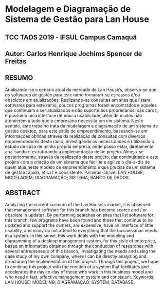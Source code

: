 # Modelagem e Diagramação de Sistema de Gestão para Lan House
## TCC TADS 2019 - IFSUL Campus Camaquã
## Autor: Carlos Henrique Jochims Spencer de Freitas

## RESUMO
Analisando-se o cenário atual do mercado de Lan House’s, observa-se que os softwares de gestão para este ramo tornaram-se escassos e/ou obsoletos em atualizações. Realizando-se  consultas em sites que listam softwares para este ramo, poucos programas foram encontrados e aqueles que continuam a ser atualizados e dão suporte aos proprietários, são caros, e possuem uma interface de pouca usabilidade, além de muitos não atenderem a tudo que o empresário necessita em um sistema. Neste sentido, este trabalho trata da modelagem e diagramação de um sistema de gestão desktop, para este estilo de empreendimento, baseando-se em informações obtidas através da realização de consultas com diversos empreendedores deste ramo, investigando as necessidades e utilizando o estudo de caso de minha própria empresa, onde posso estar, diretamente, analisando e estruturando a implementação deste projeto. Almeja-se posteriormente, através da realização deste projeto, dar continuidade a este projeto com a criação de um sistema que facilite e agilize o dia-a-dia de quem atua neste modelo de empreendimento e que precisa de um sistema de gestão rápido, eficaz e consistente.
Palavras-chave: LAN HOUSE; MODELAGEM; DIAGRAMAÇÃO; SISTEMA; BANCO DE DADOS.


## ABSTRACT
Analyzing the current scenario of the Lan House's market, it is observed that management software for this branch has become scarce and / or obsolete in updates. By performing searches on sites that list software for this branch, few programs have been found and those that continue to be updated and support the owners, are expensive, have an interface of little usability, and many do not attend to everything that the businessman needs in a system. In this sense, this work deals with the modeling and diagramming of a desktop management system, for this style of enterprise, based on information obtained through the conduction of researches with several entrepreneurs of this branch, investigating the needs and using the case study of my own company, where I can be directly analyzing and structuring the implementation of this project. Through this project, we hope to continue this project with the creation of a system that facilitates and accelerates the day-to-day of those who work in this business model and who need a fast, effective management system and consistent.
Keywords: LAN HOUSE; MODELING; DIAGRAMAÇÃO; SYSTEM; DATABASE.
